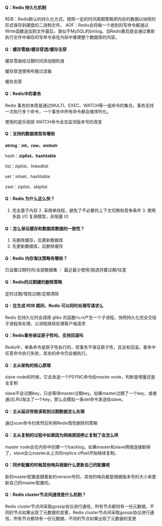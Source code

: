 #### Q：**Redis 持久化机制**

RDB：Redis默认的持久化方式。按照一定的时间周期策略把内存的数据以快照的形式保存到硬盘的二进制文件。
AOF：Redis会将每一个收到的写命令都通过Write函数追加到文件最后，类似于MySQL的binlog。当Redis重启是会通过重新执行文件中保存的写命令来在内存中重建整个数据库的内容。

#### Q：**缓存雪崩/缓存穿透/缓存击穿**

缓存雪崩给过期时间添加随机值

缓存穿透使用布隆过滤器

缓存击穿

#### Q：Redis中的事务

Redis 事务的本质是通过MULTI、EXEC、WATCH等一组命令的集合。事务支持一次执行多个命令，一个事务中所有命令都会被序列化。

使用的是乐观锁 WATCH命令会去监测版本号的改变

#### Q：支持的数据类型有哪些

**string**：**int、raw、embstr**

hash：**ziplist、hashtable**

list：ziplist、linkedlist

set：intset、hashtable

zset：ziplist、skiplist

#### Q：Redis 为什么这么快？

1. 完全基于内存 2. 采用单线程，避免了不必要的上下文切换和竞争条件 3. 使用多路 I/O 复用模型，非阻塞 IO

#### Q：怎么保证缓存和数据库数据的一致性？

1. 先删除缓存，后更新数据库
2. 先更新数据库，后删除缓存

#### Q：Redis 内存淘汰策略有哪些？

已设置过期时间/全部数据集  ｜ 最近最少使用/挑选将要过期/任意

#### Q：Redis的过期键的删除策略

定时过期/惰性过期/定期清除

#### Q：在生成 RDB 期间，Redis 可以同时处理写请求么

Redis 在持久化时会调用 glibc 的函数`fork`产生一个子进程，快照持久化完全交给子进程来处理，父进程继续处理客户端请求

#### Q：**Redis事务保证原子性吗，支持回滚吗**

Redis中，单条命令是原子性执行的，但事务不保证原子性，且没有回滚。事务中任意命令执行失败，其余的命令仍会被执行。

#### Q：**主从架构的核心原理**

slave node的时候，它会发送一个PSYNC命令给master node，判断是增量还是全复制

slave不会过期key，只会等待master过期key。如果master过期了一个key，或者通过LRU淘汰了一个key，那么会模拟一条del命令发送给slave。

#### Q：主从延迟导致读取到过期数据怎么处理

通过scan命令扫库然后利用Redis惰性删除的策略

#### Q：主从复制的过程中如果因为网络原因停止复制了会怎么样

master node会在内存中创建一个backlog，如果master和slave网络连接断掉了，slave会让master从上次的replica offset开始继续复制。

#### Q：同步配置的时候其他哨兵根据什么更新自己的配置呢

新的master配置是跟着新的version号的，其他的哨兵都是根据版本号的大小来更新自己的master配置的。

#### Q：Redis cluster节点间通信是什么机制？

Redis cluster节点间采取gossip协议进行通信，所有节点都持有一份元数据，不同的节点如果出现了元数据的变更，Redis cluster节点间采取gossip协议进行通信，所有节点都持有一份元数据，不同的节点如果出现了元数据的变更







